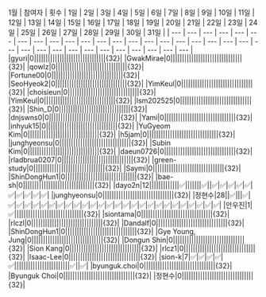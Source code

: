
1월
| 참여자 | 횟수 | 1일 | 2일 | 3일 | 4일 | 5일 | 6일 | 7일 | 8일 | 9일 | 10일 | 11일 | 12일 | 13일 | 14일 | 15일 | 16일 | 17일 | 18일 | 19일 | 20일 | 21일 | 22일 | 23일 | 24일 | 25일 | 26일 | 27일 | 28일 | 29일 | 30일 | 31일 |
| --- | --- | --- | --- | --- | --- | --- | --- | --- | --- | --- | --- | --- | --- | --- | --- | --- | --- | --- | --- | --- | --- | --- | --- | --- | --- | --- | --- | --- | --- | --- | --- | --- |
|gyuri|0|||||||||||||||||||||||||||||||{32}|
|GwakMirae|0|||||||||||||||||||||||||||||||{32}|
|qowlz|0|||||||||||||||||||||||||||||||{32}|
|Fortune00|0|||||||||||||||||||||||||||||||{32}|
|SeoHyeok2|0|||||||||||||||||||||||||||||||{32}|
|YimKeul|0|||||||||||||||||||||||||||||||{32}|
|choisieun|0|||||||||||||||||||||||||||||||{32}|
|YimKeul|0|||||||||||||||||||||||||||||||{32}|
|lsm202525|0|||||||||||||||||||||||||||||||{32}|
|Shin_D|0|||||||||||||||||||||||||||||||{32}|
|dnjswns0|0|||||||||||||||||||||||||||||||{32}|
|Yami|0|||||||||||||||||||||||||||||||{32}|
|inhyuk15|0|||||||||||||||||||||||||||||||{32}|
|YuGyeom Kim|0|||||||||||||||||||||||||||||||{32}|
|h5jam|0|||||||||||||||||||||||||||||||{32}|
|junghyeonsu|0|||||||||||||||||||||||||||||||{32}|
|Subin Kim|0|||||||||||||||||||||||||||||||{32}|
|daeun0726|0|||||||||||||||||||||||||||||||{32}|
|rladbrua0207|0|||||||||||||||||||||||||||||||{32}|
|green-study|0|||||||||||||||||||||||||||||||{32}|
|Saymi|0|||||||||||||||||||||||||||||||{32}|
|ShinDongHun1|0|||||||||||||||||||||||||||||||{32}|
|bae-sh|0|||||||||||||||||||||||||||||||{32}|
|dayo2n|12|||||||||||||:white_check_mark:|||||||:white_check_mark:||:white_check_mark:|:white_check_mark:|:white_check_mark:|:white_check_mark:|:white_check_mark:|:white_check_mark:|:white_check_mark:|:white_check_mark:|:white_check_mark:|:white_check_mark:|
|junghyeonsu|0|||||||||||||||||||||||||||||||{32}|
|정현수|28||:white_check_mark:|||:white_check_mark:|:white_check_mark:|:white_check_mark:|:white_check_mark:|:white_check_mark:|:white_check_mark:|:white_check_mark:|:white_check_mark:|:white_check_mark:|:white_check_mark:|:white_check_mark:|:white_check_mark:|:white_check_mark:|:white_check_mark:|:white_check_mark:|:white_check_mark:|:white_check_mark:|:white_check_mark:|:white_check_mark:|:white_check_mark:|:white_check_mark:|:white_check_mark:|:white_check_mark:|:white_check_mark:|:white_check_mark:|:white_check_mark:|:white_check_mark:|
|안우진|1|:white_check_mark:||||||||||||||||||||||||||||||{32}|
|siontama|0|||||||||||||||||||||||||||||||{32}|
|rlczl|0|||||||||||||||||||||||||||||||{32}|
|Dandalf|0|||||||||||||||||||||||||||||||{32}|
|ShinDongHun1|0|||||||||||||||||||||||||||||||{32}|
|Gye Young, Jung|0|||||||||||||||||||||||||||||||{32}|
|Dongun Shin|0|||||||||||||||||||||||||||||||{32}|
|Sion Kang|0|||||||||||||||||||||||||||||||{32}|
|rlcz1|0|||||||||||||||||||||||||||||||{32}|
|Isaac-Lee|0|||||||||||||||||||||||||||||||{32}|
|sion-k|7|:white_check_mark:|:white_check_mark:|:white_check_mark:|:white_check_mark:|:white_check_mark:||||||||||||||||||||||||:white_check_mark:||:white_check_mark:|
|byunguk.choi|0|||||||||||||||||||||||||||||||{32}|
|Byunguk Choi|0|||||||||||||||||||||||||||||||{32}|
|정현수|0|||||||||||||||||||||||||||||||{32}|
